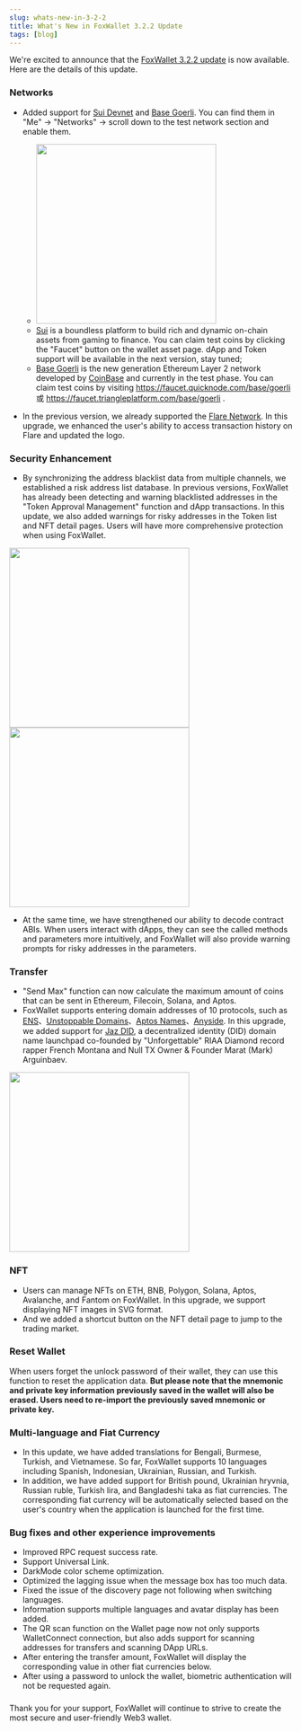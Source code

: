 ```yaml
---
slug: whats-new-in-3-2-2
title: What's New in FoxWallet 3.2.2 Update
tags: [blog]
---
```


We're excited to announce that the [FoxWallet 3.2.2 update](https://foxwallet.com/download) is now available. Here are the details of this update.

### Networks
* Added support for [Sui Devnet](https://sui.io/) and [Base Goerli](https://base.org/). You can find them in "Me" -> "Networks" -> scroll down to the test network section and enable them.
    * <img src="/img/blog/add-sui-base.webp" width="320" />
    * [Sui](https://sui.io/) is a boundless platform to build rich and dynamic on-chain assets from gaming to finance. You can claim test coins by clicking the "Faucet" button on the wallet asset page. dApp and Token support will be available in the next version, stay tuned;
    * [Base Goerli](https://base.org/) is the new generation Ethereum Layer 2 network developed by [CoinBase](https://www.coinbase.com/) and currently in the test phase. You can claim test coins by visiting https://faucet.quicknode.com/base/goerli 或 https://faucet.triangleplatform.com/base/goerli .  
    

* In the previous version, we already supported the [Flare Network](https://flare.network/). In this upgrade, we enhanced the user's ability to access transaction history on Flare and updated the logo.

### Security Enhancement
* By synchronizing the address blacklist data from multiple channels, we established a risk address list database. In previous versions, FoxWallet has already been detecting and warning blacklisted addresses in the "Token Approval Management" function and dApp transactions. In this update, we also added warnings for risky addresses in the Token list and NFT detail pages. Users will have more comprehensive protection when using FoxWallet.

 <img src="/img/blog/risky-token-list.webp" width="320" /> <img src="/img/blog/risky-nft.webp" width="320" />

* At the same time, we have strengthened our ability to decode contract ABIs. When users interact with dApps, they can see the called methods and parameters more intuitively, and FoxWallet will also provide warning prompts for risky addresses in the parameters.

### Transfer
* "Send Max" function can now calculate the maximum amount of coins that can be sent in Ethereum, Filecoin, Solana, and Aptos.
* FoxWallet supports entering domain addresses of 10 protocols, such as [ENS](https://ens.domains/)、[Unstoppable Domains](https://unstoppabledomains.com/)、[Aptos Names](https://www.aptosnames.com/)、[Anyside](https://anyside.com/).  In this upgrade, we added support for [Jaz DID](https://www.jazdid.com/), a decentralized identity (DID) domain name launchpad co-founded by "Unforgettable" RIAA Diamond record rapper French Montana and Null TX Owner & Founder Marat (Mark) Arguinbaev.  

 <img src="/img/blog/jaz-bab.webp" width="320" />

### NFT 
* Users can manage NFTs on ETH, BNB, Polygon, Solana, Aptos, Avalanche, and Fantom on FoxWallet. In this upgrade, we support displaying NFT images in SVG format.
* And we added a shortcut button on the NFT detail page to jump to the trading market.

### Reset Wallet
When users forget the unlock password of their wallet, they can use this function to reset the application data. **But please note that the mnemonic and private key information previously saved in the wallet will also be erased. Users need to re-import the previously saved mnemonic or private key.**

### Multi-language and Fiat Currency
* In this update, we have added translations for Bengali, Burmese, Turkish, and Vietnamese. So far, FoxWallet supports 10 languages including Spanish, Indonesian, Ukrainian, Russian, and Turkish.
* In addition, we have added support for British pound, Ukrainian hryvnia, Russian ruble, Turkish lira, and Bangladeshi taka as fiat currencies. The corresponding fiat currency will be automatically selected based on the user's country when the application is launched for the first time.

### Bug fixes and other experience improvements
* Improved RPC request success rate.
* Support Universal Link.
* DarkMode color scheme optimization.
* Optimized the lagging issue when the message box has too much data.
* Fixed the issue of the discovery page not following when switching languages.
* Information supports multiple languages and avatar display has been added.
* The QR scan function on the Wallet page now not only supports WalletConnect connection, but also adds support for scanning addresses for transfers and scanning DApp URLs.
* After entering the transfer amount, FoxWallet will display the corresponding value in other fiat currencies below.
* After using a password to unlock the wallet, biometric authentication will not be requested again.

### 
Thank you for your support, FoxWallet will continue to strive to create the most secure and user-friendly Web3 wallet.